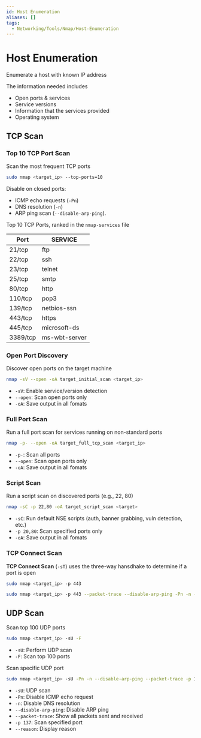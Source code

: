 ```yaml
---
id: Host Enumeration
aliases: []
tags:
  - Networking/Tools/Nmap/Host-Enumeration
---
```


# Host Enumeration

Enumerate a host with known IP address

The information needed includes

- Open ports & services
- Service versions
- Information that the services provided
- Operating system

## TCP Scan

### Top 10 TCP Port Scan

Scan the most frequent TCP ports

```sh
sudo nmap <target_ip> --top-ports=10
```

Disable on closed ports:

- ICMP echo requests (`-Pn`)
- DNS resolution (`-n`)
- ARP ping scan (`--disable-arp-ping`).

Top 10 TCP Ports, ranked in the `nmap-services` file

| Port     | SERVICE       |
| -------- | ------------- |
| 21/tcp   | ftp           |
| 22/tcp   | ssh           |
| 23/tcp   | telnet        |
| 25/tcp   | smtp          |
| 80/tcp   | http          |
| 110/tcp  | pop3          |
| 139/tcp  | netbios-ssn   |
| 443/tcp  | https         |
| 445/tcp  | microsoft-ds  |
| 3389/tcp | ms-wbt-server |

### Open Port Discovery

Discover open ports on the target machine

```sh
nmap -sV --open -oA target_initial_scan <target_ip>
```

- `-sV`: Enable service/version detection
- `--open`: Scan open ports only
- `-oA`: Save output in all fomats

### Full Port Scan

Run a full port scan for services running on non-standard ports

```sh
nmap -p- --open -oA target_full_tcp_scan <target_ip>
```

- `-p-`: Scan all ports
- `--open`: Scan open ports only
- `-oA`: Save output in all fomats

### Script Scan

Run a script scan on discovered ports (e.g., 22, 80)

```sh
nmap -sC -p 22,80 -oA target_script_scan <target>
```

- `-sC`: Run default NSE scripts (auth, banner grabbing, vuln detection, etc.)
- `-p 20,80`: Scan specified ports only
- `-oA`: Save output in all fomats

### TCP Connect Scan

**TCP Connect Scan** (`-sT`) uses the three-way hansdhake to determine if a port
is open

```sh
sudo nmap <target_ip> -p 443
```

```sh
sudo nmap <target_ip> -p 443 --packet-trace --disable-arp-ping -Pn -n --reason -sT
```

## UDP Scan

Scan top 100 UDP ports

```sh
sudo nmap <target_ip> -sU -F
```

- `-sU`: Perform UDP scan
- `-F`: Scan top 100 ports

Scan specific UDP port

```sh
sudo nmap <target_ip> -sU -Pn -n --disable-arp-ping --packet-trace -p 137 --reason
```

- `-sU`: UDP scan
- `-Pn`: Disable ICMP echo request
- `-n`: Disable DNS resolution
- `--disable-arp-ping`: Disable ARP ping
- `--packet-trace`: Show all packets sent and received
- `-p 137`: Scan specified port
- `--reason`: Display reason
